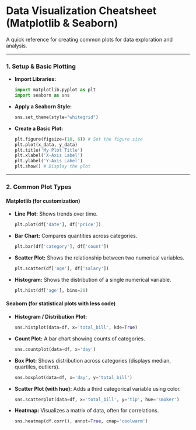 # Data Visualization Cheatsheet (Matplotlib & Seaborn)

A quick reference for creating common plots for data exploration and analysis.

---

### 1. Setup & Basic Plotting

-   **Import Libraries:**
    ```python
    import matplotlib.pyplot as plt
    import seaborn as sns
    ```
-   **Apply a Seaborn Style:**
    ```python
    sns.set_theme(style="whitegrid")
    ```
-   **Create a Basic Plot:**
    ```python
    plt.figure(figsize=(10, 6)) # Set the figure size
    plt.plot(x_data, y_data)
    plt.title('My Plot Title')
    plt.xlabel('X-Axis Label')
    plt.ylabel('Y-Axis Label')
    plt.show() # Display the plot
    ```

---

### 2. Common Plot Types

#### Matplotlib (for customization)

-   **Line Plot:** Shows trends over time.
    ```python
    plt.plot(df['date'], df['price'])
    ```
-   **Bar Chart:** Compares quantities across categories.
    ```python
    plt.bar(df['category'], df['count'])
    ```
-   **Scatter Plot:** Shows the relationship between two numerical variables.
    ```python
    plt.scatter(df['age'], df['salary'])
    ```
-   **Histogram:** Shows the distribution of a single numerical variable.
    ```python
    plt.hist(df['age'], bins=20)
    ```

#### Seaborn (for statistical plots with less code)

-   **Histogram / Distribution Plot:**
    ```python
    sns.histplot(data=df, x='total_bill', kde=True)
    ```
-   **Count Plot:** A bar chart showing counts of categories.
    ```python
    sns.countplot(data=df, x='day')
    ```
-   **Box Plot:** Shows distribution across categories (displays median, quartiles, outliers).
    ```python
    sns.boxplot(data=df, x='day', y='total_bill')
    ```
-   **Scatter Plot (with hue):** Adds a third categorical variable using color.
    ```python
    sns.scatterplot(data=df, x='total_bill', y='tip', hue='smoker')
    ```
-   **Heatmap:** Visualizes a matrix of data, often for correlations.
    ```python
    sns.heatmap(df.corr(), annot=True, cmap='coolwarm')
    ```